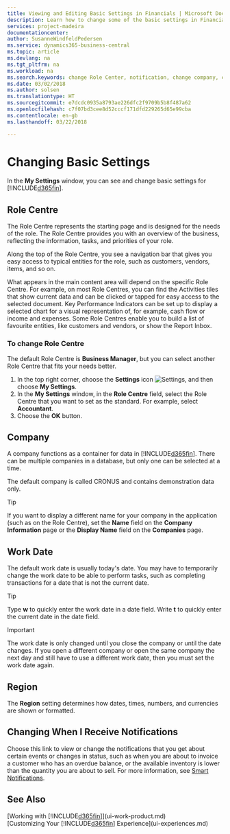 ```yaml
---
title: Viewing and Editing Basic Settings in Financials | Microsoft Docs
description: Learn how to change some of the basic settings in Financials, for example, the Role Centre, company, or the work date.
services: project-madeira
documentationcenter: 
author: SusanneWindfeldPedersen
ms.service: dynamics365-business-central
ms.topic: article
ms.devlang: na
ms.tgt_pltfrm: na
ms.workload: na
ms.search.keywords: change Role Center, notification, change company, change work date
ms.date: 03/02/2018
ms.author: solsen
ms.translationtype: HT
ms.sourcegitcommit: e7dcdc0935a8793ae226dfc2f9709b5b8f487a62
ms.openlocfilehash: c7f07bd3cee8d52cccf171dfd229265d65e99cba
ms.contentlocale: en-gb
ms.lasthandoff: 03/22/2018

---
```

# <a name="changing-basic-settings"></a>Changing Basic Settings
In the **My Settings** window, you can see and change basic settings for [!INCLUDE[d365fin](includes/d365fin_md.md)].  

## <a name="role-center"></a>Role Centre
The Role Centre represents the starting page and is designed for the needs of the role. The Role Centre provides you with an overview of the business, reflecting the information, tasks, and priorities of your role.

Along the top of the Role Centre, you see a navigation bar that gives you easy access to typical entities for the role, such as customers, vendors, items, and so on.

What appears in the main content area will depend on the specific Role Centre. For example, on most Role Centres, you can find the Activities tiles that show current data and can be clicked or tapped for easy access to the selected document. Key Performance Indicators can be set up to display a selected chart for a visual representation of, for example, cash flow or income and expenses. Some Role Centres enable you to build a list of favourite entities, like customers and vendors, or show the Report Inbox.

### <a name="to-change-role-center"></a>To change Role Centre
The default Role Centre is **Business Manager**, but you can select another Role Centre that fits your needs better.
1. In the top right corner, choose the **Settings** icon ![Settings](media/ui-experience/settings_icon_small.png "Settings icon for role center"), and then choose **My Settings**.
2. In the **My Settings** window, in the **Role Centre** field, select the Role Centre that you want to set as the standard. For example, select **Accountant**.
3. Choose the **OK** button.

## <a name="company"></a>Company
A company functions as a container for data in [!INCLUDE[d365fin](includes/d365fin_md.md)]. There can be multiple companies in a database, but only one can be selected at a time.

The default company is called CRONUS and contains demonstration data only.

> [!TIP]  
>   If you want to display a different name for your company in the application (such as on the Role Centre), set the **Name** field on the **Company Information** page or the **Display Name** field on the **Companies** page.  

## <a name="work-date"></a>Work Date
The default work date is usually today's date. You may have to temporarily change the work date to be able to perform tasks, such as completing transactions for a date that is not the current date.

> [!TIP]  
>   Type **w** to quickly enter the work date in a date field. Write **t** to quickly enter the current date in the date field.

> [!IMPORTANT]  
>   The work date is only changed until you close the company or until the date changes. If you open a different company or open the same company the next day and still have to use a different work date, then you must set the work date again.

## <a name="region"></a>Region
The **Region** setting determines how dates, times, numbers, and currencies are shown or formatted.   

## <a name="changing-when-i-receive-notifications"></a>Changing When I Receive Notifications
Choose this link to view or change the notifications that you get about certain events or changes in status, such as when you are about to invoice a customer who has an overdue balance, or the available inventory is lower than the quantity you are about to sell. For more information, see [Smart Notifications](ui-smart-notifications.md).

## <a name="see-also"></a>See Also
[Working with [!INCLUDE[d365fin](includes/d365fin_md.md)]](ui-work-product.md)  
[Customizing Your [!INCLUDE[d365fin](includes/d365fin_md.md)] Experience](ui-experiences.md)  

